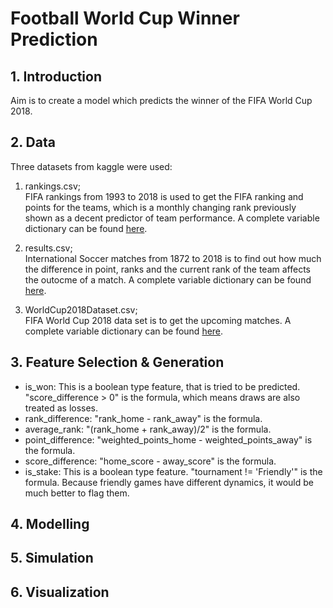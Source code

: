 # Football World Cup Winner Prediction

## 1. Introduction

Aim is to create a model which predicts the winner of the FIFA World Cup 2018.

## 2. Data

Three datasets from kaggle were used:

1. rankings.csv; <br/>
FIFA rankings from 1993 to 2018 is used to get the FIFA ranking and points for the teams, which is a monthly changing rank 
previously shown as a decent predictor of team performance. A complete variable dictionary can be found 
[here](https://www.kaggle.com/tadhgfitzgerald/fifa-international-soccer-mens-ranking-1993now). 

2. results.csv; <br/>
International Soccer matches from 1872 to 2018 is to find out how much the difference in point, ranks 
and the current rank of the team affects the outocme of a match. A complete variable dictionary can be found 
[here](https://www.kaggle.com/martj42/international-football-results-from-1872-to-2017). 

3. WorldCup2018Dataset.csv; <br/>
FIFA World Cup 2018 data set is to get the upcoming matches. A complete variable dictionary can be found 
[here](https://www.kaggle.com/datasets/ahmedelnaggar/fifa-worldcup-2018-dataset). 

## 3. Feature Selection & Generation

- is_won: This is a boolean type feature, that is tried to be predicted. "score_difference > 0" is the formula, which means draws are also treated as losses.
- rank_difference: "rank_home - rank_away" is the formula.
- average_rank: "(rank_home + rank_away)/2" is the formula.
- point_difference: "weighted_points_home - weighted_points_away" is the formula.
- score_difference: "home_score - away_score" is the formula.
- is_stake: This is a boolean type feature. "tournament != 'Friendly'" is the formula. Because friendly games have different dynamics, it would be much better to flag them.

## 4. Modelling

## 5. Simulation

## 6. Visualization